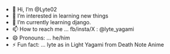 - 👋 Hi, I’m @Lyte02
- 👀 I’m interested in learning new things
- 🌱 I’m currently learning django.
- 📫 How to reach me ... fb/insta/X : @lyte_yagami
- 😄 Pronouns: ... he/him
- ⚡ Fun fact: ... lyte as in Light Yagami from Death Note Anime

<!---
Lyte02/Lyte02 is a ✨ special ✨ repository because its `README.md` (this file) appears on your GitHub profile.
You can click the Preview link to take a look at your changes.
--->
